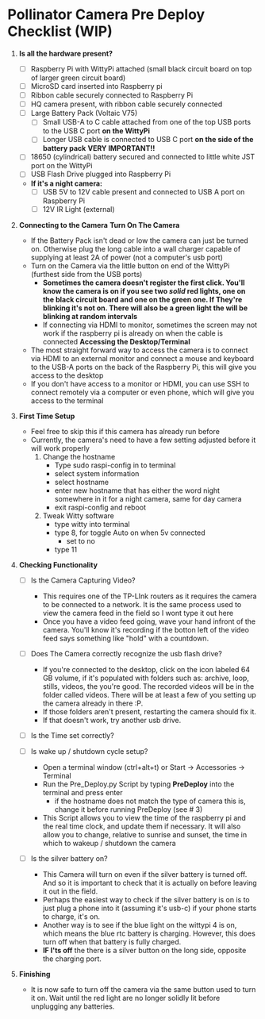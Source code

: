# Pollinator Camera Pre Deploy Checklist (WIP)


1. **Is all the hardware present?**
    - [ ] Raspberry Pi with WittyPi attached (small black circuit board on top of larger green circuit board)
    - [ ] MicroSD card inserted into Raspberry pi
    - [ ] Ribbon cable securely connected to Raspberry Pi
    - [ ] HQ camera present, with ribbon cable securely connected
    - [ ] Large Battery Pack (Voltaic V75) 
        - [ ] Small USB-A to C cable attached from one of the top USB ports to the USB C port **on the WittyPi**
        - [ ] Longer USB cable is connected to USB C port **on the side of the battery pack** **VERY IMPORTANT!!**
    - [ ] 18650 (cylindrical) battery secured and connected to little white JST port on the WittyPi
    - [ ] USB Flash Drive plugged into Raspberry Pi
    - **If it's a night camera:**
        - [ ] USB 5V to 12V cable present and connected to USB A port on Raspberry Pi
        - [ ] 12V IR Light (external)

2. **Connecting to the Camera**
    **Turn On The Camera**
    - If the Battery Pack isn't dead or low the camera can just be turned on. Otherwise plug the long cable into a wall charger capable of supplying at least 2A of power (not a computer's usb port)
    - Turn on the Camera via the little button on end of the WittyPi (furthest side from the USB ports)
        - **Sometimes the camera doesn't register the first click. You'll know the camera is on if you see two *solid* red lights, one on the black circuit board and one on the green one. If They're blinking it's not on. There will also be a green light the will be blinking at random intervals**
        - If connecting via HDMI to monitor, sometimes the screen may not work if the raspberry pi is already on when the cable is connected
    **Accessing the Desktop/Terminal**
    - The most straight forward way to access the camera is to connect via HDMI to an external monitor and connect a mouse and keyboard to the USB-A ports on the back of the Raspberry Pi, this will give you access to the desktop
    - If you don't have access to a monitor or HDMI, you can use SSH to connect remotely via a computer or even phone, which will give you access to the terminal
3. **First Time Setup**
    - Feel free to skip this if this camera has already run before
    - Currently, the camera's need to have a few setting adjusted before it will work properly
        1. Change the hostname
            - Type sudo raspi-config in to terminal
            - select system information
            - select hostname
            - enter new hostname that has either the word night somewhere in it for a night camera, same for day camera
            - exit raspi-config and reboot
        2. Tweak Witty software
            - type witty into terminal
            - type 8, for toggle Auto on when 5v connected
                - set to no
            - type 11


4. **Checking Functionality**
    - [ ] Is the Camera Capturing Video?
        - This requires one of the TP-LInk routers as it requires the camera to be connected to a network.
          It is the same process used to view the camera feed in the field so I wont type it out here
        - Once you have a video feed going, wave your hand infront of the camera. You'll know it's recording if the botton left of the video feed says something like "hold" with a countdown.
    
    - [ ] Does The Camera correctly recognize the usb flash drive?
        - If you're connected to the desktop, click on the icon labeled 64 GB volume, if it's populated with folders such as: archive, loop, stills, videos, the you're good. The recorded videos will be in the folder called videos. There will be at least a few of you setting up the camera already in there :P.
        - If those folders aren't present, restarting the camera should fix it.
        - If that doesn't work, try another usb drive.

    - [ ] Is the Time set correctly?
    - [ ] Is wake up / shutdown cycle setup?
     
        - Open a terminal window (ctrl+alt+t) or Start -> Accessories -> Terminal
        - Run the Pre_Deploy.py Script by typing **PreDeploy** into the terminal and press enter
            - if the hostname does not match the type of camera this is, change it before running PreDeploy (see # 3)
        - This Script allows you to view the time of the raspberry pi and the real time clock, and update them if necessary. It will also allow you to change, relative to sunrise and sunset, the time in which to wakeup / shutdown the camera
    - [ ] Is the silver battery on?
        - This Camera will turn on even if the silver battery is turned off. And so it is important to check that it is actually on before leaving it out in the field.
        - Perhaps the easiest way to check if the silver battery is on is to just plug a phone into it (assuming it's usb-c) if your phone starts to charge, it's on.
        - Another way is to see if the blue light on the wittypi 4 is on, which means the blue rtc battery is charging. However, this does turn off when that battery is fully charged.
        - **IF I'ts off** the there is a silver button on the long side, opposite the charging port.
5. **Finishing**
    - It is now safe to turn off the camera via the same button used to turn it on. Wait until the red light are no longer solidly lit before unplugging any batteries.


